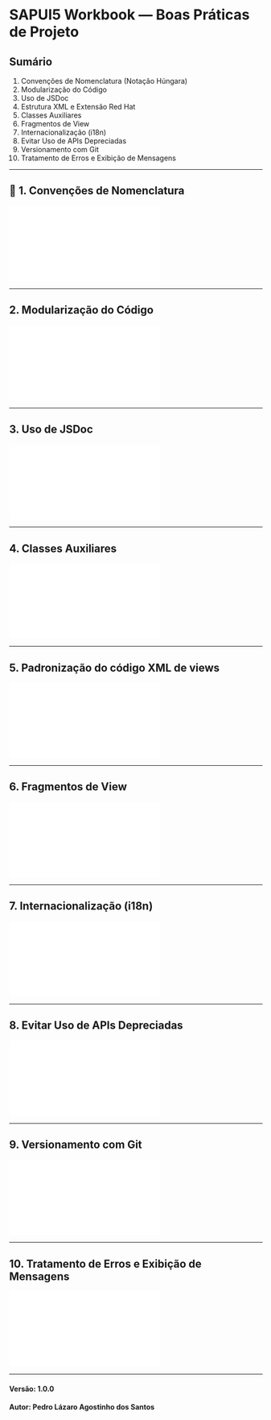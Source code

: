 # SAPUI5 Workbook — Boas Práticas de Projeto

## Sumário

1. Convenções de Nomenclatura (Notação Húngara)
2. Modularização do Código
3. Uso de JSDoc
4. Estrutura XML e Extensão Red Hat
5. Classes Auxiliares
6. Fragmentos de View
7. Internacionalização (i18n)
8. Evitar Uso de APIs Depreciadas
9. Versionamento com Git
10. Tratamento de Erros e Exibição de Mensagens

---

## 📘 1. Convenções de Nomenclatura

![](sections/hungarian_notation.md)

---

## 2. Modularização do Código

![](sections/code_modularization.md)

---

## 3. Uso de JSDoc

![](sections/jsdoc.md)

---

## 4. Classes Auxiliares

![](sections/aux_classes.md)

---

## 5. Padronização do código XML de views

![](sections/xml_view_pattern.md)

---

## 6. Fragmentos de View

![](sections/view_fragments.md)

---

## 7. Internacionalização (i18n)

![](sections/i18n.md)

---

## 8. Evitar Uso de APIs Depreciadas

![](sections/deprecation.md)

---

## 9. Versionamento com Git

![](sections/git.md)

---

## 10. Tratamento de Erros e Exibição de Mensagens

![](sections/error_handling.md)

---
#### Versão: 1.0.0
#### Autor: Pedro Lázaro Agostinho dos Santos
